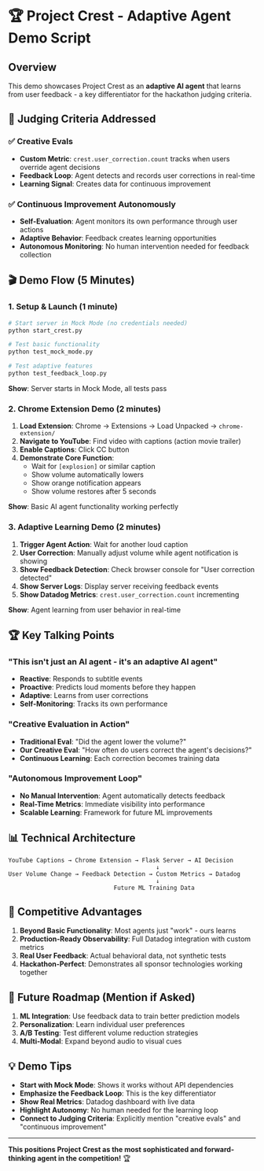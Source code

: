 # 🏆 Project Crest - Adaptive Agent Demo Script

## Overview
This demo showcases Project Crest as an **adaptive AI agent** that learns from user feedback - a key differentiator for the hackathon judging criteria.

## 🎯 Judging Criteria Addressed

### ✅ Creative Evals
- **Custom Metric**: `crest.user_correction.count` tracks when users override agent decisions
- **Feedback Loop**: Agent detects and records user corrections in real-time
- **Learning Signal**: Creates data for continuous improvement

### ✅ Continuous Improvement Autonomously  
- **Self-Evaluation**: Agent monitors its own performance through user actions
- **Adaptive Behavior**: Feedback creates learning opportunities
- **Autonomous Monitoring**: No human intervention needed for feedback collection

## 🎬 Demo Flow (5 Minutes)

### 1. Setup & Launch (1 minute)
```bash
# Start server in Mock Mode (no credentials needed)
python start_crest.py

# Test basic functionality
python test_mock_mode.py

# Test adaptive features
python test_feedback_loop.py
```

**Show**: Server starts in Mock Mode, all tests pass

### 2. Chrome Extension Demo (2 minutes)
1. **Load Extension**: Chrome → Extensions → Load Unpacked → `chrome-extension/`
2. **Navigate to YouTube**: Find video with captions (action movie trailer)
3. **Enable Captions**: Click CC button
4. **Demonstrate Core Function**: 
   - Wait for `[explosion]` or similar caption
   - Show volume automatically lowers
   - Show orange notification appears
   - Show volume restores after 5 seconds

**Show**: Basic AI agent functionality working perfectly

### 3. Adaptive Learning Demo (2 minutes)
1. **Trigger Agent Action**: Wait for another loud caption
2. **User Correction**: Manually adjust volume while agent notification is showing
3. **Show Feedback Detection**: Check browser console for "User correction detected"
4. **Show Server Logs**: Display server receiving feedback events
5. **Show Datadog Metrics**: `crest.user_correction.count` incrementing

**Show**: Agent learning from user behavior in real-time

## 🏆 Key Talking Points

### "This isn't just an AI agent - it's an adaptive AI agent"
- **Reactive**: Responds to subtitle events
- **Proactive**: Predicts loud moments before they happen  
- **Adaptive**: Learns from user corrections
- **Self-Monitoring**: Tracks its own performance

### "Creative Evaluation in Action"
- **Traditional Eval**: "Did the agent lower the volume?"
- **Our Creative Eval**: "How often do users correct the agent's decisions?"
- **Continuous Learning**: Each correction becomes training data

### "Autonomous Improvement Loop"
- **No Manual Intervention**: Agent automatically detects feedback
- **Real-Time Metrics**: Immediate visibility into performance
- **Scalable Learning**: Framework for future ML improvements

## 📊 Technical Architecture

```
YouTube Captions → Chrome Extension → Flask Server → AI Decision
                                          ↓
User Volume Change → Feedback Detection → Custom Metrics → Datadog
                                          ↓
                              Future ML Training Data
```

## 🎯 Competitive Advantages

1. **Beyond Basic Functionality**: Most agents just "work" - ours learns
2. **Production-Ready Observability**: Full Datadog integration with custom metrics
3. **Real User Feedback**: Actual behavioral data, not synthetic tests
4. **Hackathon-Perfect**: Demonstrates all sponsor technologies working together

## 🚀 Future Roadmap (Mention if Asked)

1. **ML Integration**: Use feedback data to train better prediction models
2. **Personalization**: Learn individual user preferences
3. **A/B Testing**: Test different volume reduction strategies
4. **Multi-Modal**: Expand beyond audio to visual cues

## 💡 Demo Tips

- **Start with Mock Mode**: Shows it works without API dependencies
- **Emphasize the Feedback Loop**: This is the key differentiator
- **Show Real Metrics**: Datadog dashboard with live data
- **Highlight Autonomy**: No human needed for the learning loop
- **Connect to Judging Criteria**: Explicitly mention "creative evals" and "continuous improvement"

---

**This positions Project Crest as the most sophisticated and forward-thinking agent in the competition!** 🏆